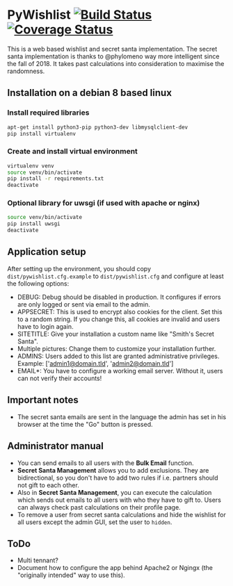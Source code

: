 # PyWishlist [![Build Status](https://travis-ci.org/oxivanisher/PyWishlist.svg?branch=master)](https://travis-ci.org/oxivanisher/PyWishlist) [![Coverage Status](https://coveralls.io/repos/github/oxivanisher/PyWishlist/badge.svg)](https://coveralls.io/github/oxivanisher/PyWishlist)
This is a web based wishlist and secret santa implementation. The secret santa implementation is thanks to @phylomeno
way more intelligent since the fall of 2018. It takes past calculations into consideration to maximise the randomness.


## Installation on a debian 8 based linux
### Install required libraries
```bash
apt-get install python3-pip python3-dev libmysqlclient-dev
pip install virtualenv
```

### Create and install virtual environment
```bash
virtualenv venv
source venv/bin/activate
pip install -r requirements.txt
deactivate
```

### Optional library for uwsgi (if used with apache or nginx)
```bash
source venv/bin/activate
pip install uwsgi
deactivate
```

## Application setup
After setting up the environment, you should copy ```dist/pywishlist.cfg.example``` to ```dist/pywishlist.cfg``` and
configure at least the following options:
* DEBUG: Debug should be disabled in production. It configures if errors are only logged or sent via email to the admin.
* APPSECRET: This is used to encrypt also cookies for the client. Set this to a random string. If you change this, all
  cookies are invalid and users have to login again.
* SITETITLE: Give your installation a custom name like "Smith's Secret Santa".
* Multiple pictures: Change them to customize your installation further.
* ADMINS: Users added to this list are granted administrative privileges. Example: ['admin1@domain.tld',
  'admin2@domain.tld']
* EMAIL*: You have to configure a working email server. Without it, users can not verify their accounts!

## Important notes
* The secret santa emails are sent in the language the admin has set in his browser at the time the "Go" button is
  pressed.

## Administrator manual
* You can send emails to all users with the **Bulk Email** function.
* **Secret Santa Management** allows you to add exclusions. They are bidirectional, so you don't have to add two rules
  if i.e. partners should not gift to each other.
* Also in **Secret Santa Management**, you can execute the calculation which sends out emails to all users with who they
  have to gift to. Users can always check past calculations on their profile page.
* To remove a user from secret santa calculations and hide the wishlist for all users except the admin GUI, set the user
  to `hidden`.

## ToDo
* Multi tennant?
* Document how to configure the app behind Apache2 or Ngingx (the "originally intended" way to use this).
